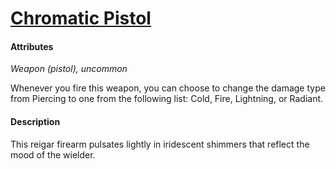 # [Chromatic Pistol](https://github.com/mpanighetti/dnd5e-magic-items/blob/main/weapons/chromatic-pistol.md)

#### Attributes

_Weapon (pistol), uncommon_

Whenever you fire this weapon, you can choose to change the damage type from Piercing to one from the following list: Cold, Fire, Lightning, or Radiant.

#### Description

This reigar firearm pulsates lightly in iridescent shimmers that reflect the mood of the wielder.
